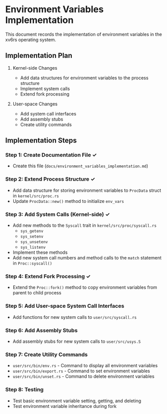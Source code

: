 # Environment Variables Implementation

This document records the implementation of environment variables in the xv6rs operating system.

## Implementation Plan

1. Kernel-side Changes
   - Add data structures for environment variables to the process structure
   - Implement system calls
   - Extend fork processing

2. User-space Changes
   - Add system call interfaces
   - Add assembly stubs
   - Create utility commands

## Implementation Steps

### Step 1: Create Documentation File ✓

- Create this file (`docs/environment_variables_implementation.md`)

### Step 2: Extend Process Structure ✓

- Add data structure for storing environment variables to `ProcData` struct in `kernel/src/proc.rs`
- Update `ProcData::new()` method to initialize `env_vars`

### Step 3: Add System Calls (Kernel-side) ✓

- Add new methods to the `Syscall` trait in `kernel/src/proc/syscall.rs`
  - `sys_getenv`
  - `sys_setenv`
  - `sys_unsetenv`
  - `sys_listenv`
- Implement these methods
- Add new system call numbers and method calls to the `match` statement in `Proc::syscall()`

### Step 4: Extend Fork Processing ✓

- Extend the `Proc::fork()` method to copy environment variables from parent to child process

### Step 5: Add User-space System Call Interfaces

- Add functions for new system calls to `user/src/syscall.rs`

### Step 6: Add Assembly Stubs

- Add assembly stubs for new system calls to `user/src/usys.S`

### Step 7: Create Utility Commands

- `user/src/bin/env.rs` - Command to display all environment variables
- `user/src/bin/export.rs` - Command to set environment variables
- `user/src/bin/unset.rs` - Command to delete environment variables

### Step 8: Testing

- Test basic environment variable setting, getting, and deleting
- Test environment variable inheritance during fork
